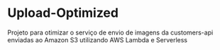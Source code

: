 # Upload-Optimized

Projeto para otimizar o serviço de envio de imagens da customers-api enviadas ao Amazon S3 utilizando AWS Lambda e Serverless
